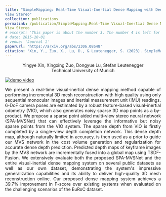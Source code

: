 ```yaml
---
title: "SimpleMapping: Real-Time Visual-Inertial Dense Mapping with Deep Multi-
View Stereo"
collection: publications
permalink: /publication/SimpleMapping:Real-Time Visual-Inertial Dense Mapping with Deep Multi-
View Stereo
# excerpt: 'This paper is about the number 3. The number 4 is left for future work.'
# date: 2015-10-01
# venue: 'Journal 1'
paperurl: 'https://arxiv.org/abs/2306.08648'
citation: 'Xin, Y., Zuo, X., Lu, D., & Leutenegger, S. (2023). SimpleMapping: Real-Time Visual-Inertial Dense Mapping with Deep Multi-View Stereo. arXiv preprint arXiv:2306.08648.'
---
```


<!-- Ongoing -->

<center>
Yingye Xin, Xingxing Zuo, Dongyue Lu, Stefan Leutenegger <br /> 
Technical University of Munich 
</center>

<!-- <p align = "center">
<img src = ../files/overview.png alt = 'scene' height = 10% width = 80% />
<img src = ../files/result.png alt = 'scene' height = 10% width = 80% />
</p> -->

[![demo video](https://res.cloudinary.com/marcomontalbano/image/upload/v1691648995/video_to_markdown/images/youtube--R68sEMhEDNU-c05b58ac6eb4c4700831b2b3070cd403.jpg)](https://www.youtube.com/watch?v=R68sEMhEDNU "demo video")

<p align = "justify"> 
We present a real-time visual-inertial dense mapping method capable of performing incremental 3D mesh reconstruction with high quality using only sequential monocular images and inertial measurement unit (IMU) readings. 6-DoF camera poses are estimated by a robust feature-based visual-inertial odometry (VIO), which also generates noisy sparse 3D map points as a by-product. We propose a sparse point aided multi-view stereo neural network (SPA-MVSNet) that can effectively leverage the informative but noisy sparse points from the VIO system. The sparse depth from VIO is firstly completed by a single-view depth completion network. This dense depth map, although naturally limited in accuracy, is then used as a prior to guide our MVS network in the cost volume generation and regularization for accurate dense depth prediction. Predicted depth maps of keyframe images by the MVS network are incrementally fused into a global map using TSDF-Fusion. We extensively evaluate both the proposed SPA-MVSNet and the entire visual-inertial dense mapping system on several public datasets as well as our own dataset, demonstrating the system's impressive generalization capabilities and its ability to deliver high-quality 3D mesh reconstruction online. Our proposed dense mapping system achieves a 39.7% improvement in F-score over existing systems when evaluated on the challenging scenarios of the EuRoC dataset. 
</p>

<!-- [[Project report](http://dylanorange.github.io/files/mvs.pdf)]
[[code](https://github.com/DylanOrange/End-to-end-Learned-Multi-View-Stereo-Reconstruction-with-Transformers)] -->